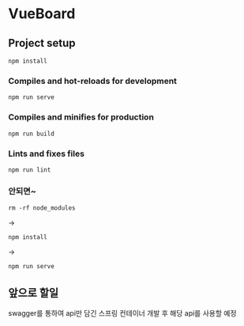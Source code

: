 # VueBoard

## Project setup
```
npm install
```

### Compiles and hot-reloads for development
```
npm run serve
```

### Compiles and minifies for production
```
npm run build
```

### Lints and fixes files
```
npm run lint
```

### 안되면~
```
rm -rf node_modules
```
->
```
npm install
```
->
```
npm run serve
```

## 앞으로 할일
swagger를 통하여 api만 담긴 스프링 컨테이너 개발 후 해당 api를 사용할 예정
